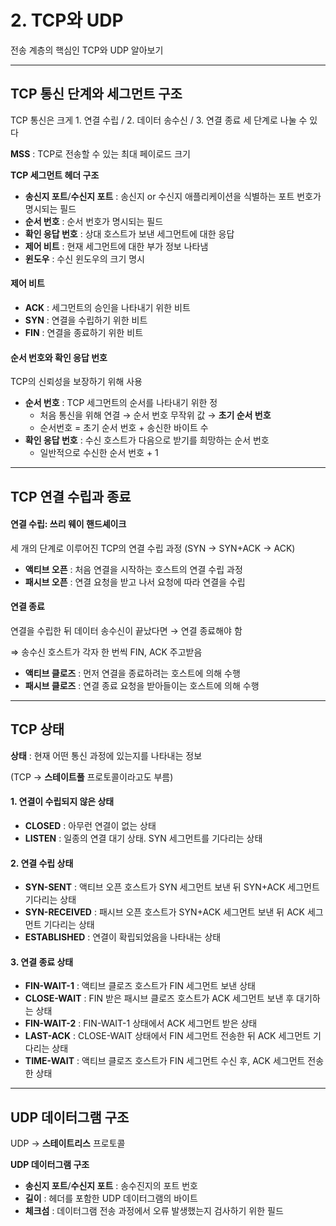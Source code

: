 # 2. TCP와 UDP

전송 계층의 핵심인 TCP와 UDP 알아보기

---

## TCP 통신 단계와 세그먼트 구조

TCP 통신은 크게 1. 연결 수립 / 2. 데이터 송수신 / 3. 연결 종료 세 단계로 나눌 수 있다

**MSS** : TCP로 전송할 수 있는 최대 페이로드 크기

**TCP 세그먼트 헤더 구조**

- **송신지 포트**/**수신지 포트** : 송신지 or 수신지 애플리케이션을 식별하는 포트 번호가 명시되는 필드
- **순서 번호** : 순서 번호가 명시되는 필드
- **확인 응답 번호** : 상대 호스트가 보낸 세그먼트에 대한 응답
- **제어 비트** : 현재 세그먼트에 대한 부가 정보 나타냄
- **윈도우** : 수신 윈도우의 크기 명시

#### 제어 비트

- **ACK** : 세그먼트의 승인을 나타내기 위한 비트
- **SYN** : 연결을 수립하기 위한 비트
- **FIN** : 연결을 종료하기 위한 비트

#### 순서 번호와 확인 응답 번호

TCP의 신뢰성을 보장하기 위해 사용

- **순서 번호** : TCP 세그먼트의 순서를 나타내기 위한 정
    - 처음 통신을 위해 연결 → 순서 번호 무작위 값 → **초기 순서 번호**
    - 순서번호 = 초기 순서 번호 + 송신한 바이트 수
- **확인 응답 번호** : 수신 호스트가 다음으로 받기를 희망하는 순서 번호
    - 일반적으로 수신한 순서 번호 + 1

---

## TCP 연결 수립과 종료

#### 연결 수립: 쓰리 웨이 핸드셰이크

세 개의 단계로 이루어진 TCP의 연결 수립 과정 (SYN → SYN+ACK → ACK)

- **액티브 오픈** : 처음 연결을 시작하는 호스트의 연결 수립 과정
- **패시브 오픈** : 연결 요청을 받고 나서 요청에 따라 연결을 수립

#### 연결 종료

연결을 수립한 뒤 데이터 송수신이 끝났다면 → 연결 종료해야 함

⇒ 송수신 호스트가 각자 한 번씩 FIN, ACK 주고받음 

- **액티브 클로즈** : 먼저 연결을 종료하려는 호스트에 의해 수행
- **패시브 클로즈** : 연결 종료 요청을 받아들이는 호스트에 의해 수행

---

## TCP 상태

**상태** : 현재 어떤 통신 과정에 있는지를 나타내는 정보

(TCP → **스테이트풀** 프로토콜이라고도 부름)

#### 1. 연결이 수립되지 않은 상태 
  - **CLOSED** : 아무런 연결이 없는 상태
  - **LISTEN** : 일종의 연결 대기 상태. SYN 세그먼트를 기다리는 상태
#### 2. 연결 수립 상태 
  - **SYN-SENT** : 액티브 오픈 호스트가 SYN 세그먼트 보낸 뒤 SYN+ACK 세그먼트 기다리는 상태
  - **SYN-RECEIVED** : 패시브 오픈 호스트가 SYN+ACK 세그먼트 보낸 뒤 ACK 세그먼트 기다리는 상태
  - **ESTABLISHED** : 연결이 확립되었음을 나타내는 상태
#### 3. 연결 종료 상태 
  - **FIN-WAIT-1** : 액티브 클로즈 호스트가 FIN 세그먼트 보낸 상태
  - **CLOSE-WAIT** : FIN 받은 패시브 클로즈 호스트가 ACK 세그먼트 보낸 후 대기하는 상태
  - **FIN-WAIT-2** : FIN-WAIT-1 상태에서 ACK 세그먼트 받은 상태
  - **LAST-ACK** : CLOSE-WAIT 상태에서 FIN 세그먼트 전송한 뒤 ACK 세그먼트 기다리는 상태
  - **TIME-WAIT** : 액티브 클로즈 호스트가 FIN 세그먼트 수신 후, ACK 세그먼트 전송한 상태

---

## UDP 데이터그램 구조

UDP → **스테이트리스** 프로토콜

**UDP 데이터그램 구조**

- **송신지 포트**/**수신지 포트** : 송수진지의 포트 번호
- **길이** : 헤더를 포함한 UDP 데이터그램의 바이트
- **체크섬** : 데이터그램 전송 과정에서 오류 발생했는지 검사하기 위한 필드
